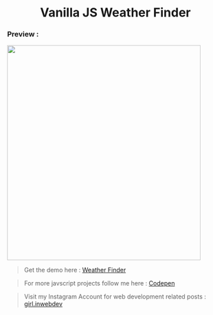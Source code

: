 <div align="center">

<h1>Vanilla JS Weather Finder</h1>

</div>

### Preview :

<img src="ToDoS.PNG" width='450' height='500'>

> Get the demo here : [Weather Finder]()

> For more javscript projects follow me here : [Codepen](https://codepen.io/girl_inwebdev)

> Visit my Instagram Account for web development related posts : [girl.inwebdev](https://www.instagram.com/girl.inwebdev/)



















